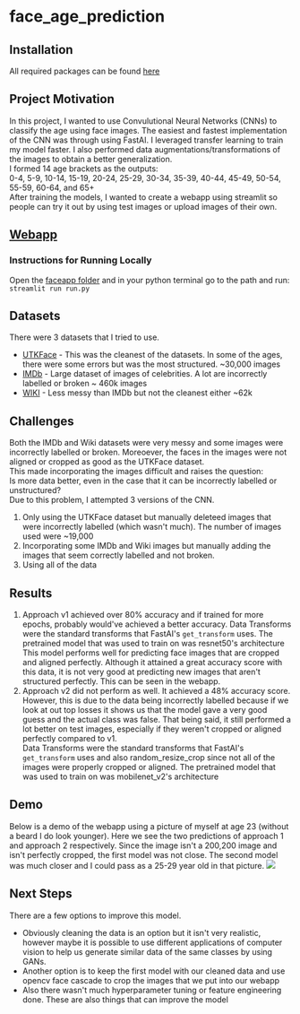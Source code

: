 # face_age_prediction

## Installation
All required packages can be found [here](https://github.com/michaelarman/face_age_prediction/blob/master/requirements.txt)

## Project Motivation
In this project, I wanted to use Convulutional Neural Networks (CNNs) to classify the age using face images. The easiest and fastest implementation of the CNN was through using FastAI. 
I leveraged transfer learning to train my model faster. I also performed data augmentations/transformations of the images to obtain a better generalization.<br>
I formed 14 age brackets as the outputs:<br>
0-4, 5-9, 10-14, 15-19, 20-24, 25-29, 30-34, 35-39, 40-44, 45-49, 50-54, 55-59, 60-64, and 65+ <br>
After training the models, I wanted to create a webapp using streamlit so people can try it out by using test images or upload images of their own.

## [Webapp]()
### Instructions for Running Locally 
Open the [faceapp folder](https://github.com/michaelarman/face_age_prediction/tree/master/face_age_webapp) and in your python terminal go to the path and run:
`streamlit run run.py`

## Datasets
There were 3 datasets that I tried to use.
- [UTKFace](https://www.kaggle.com/jangedoo/utkface-new?) - This was the cleanest of the datasets. In some of the ages, there were some errors but was the most structured. ~30,000 images
- [IMDb](https://data.vision.ee.ethz.ch/cvl/rrothe/imdb-wiki/) - Large dataset of images of celebrities. A lot are incorrectly labelled or broken ~ 460k images
- [WIKI](https://data.vision.ee.ethz.ch/cvl/rrothe/imdb-wiki/) - Less messy than IMDb but not the cleanest either ~62k

## Challenges
Both the IMDb and Wiki datasets were very messy and some images were incorrectly labelled or broken. 
Moreoever, the faces in the images were not aligned or cropped as good as the UTKFace dataset.<br> This made incorporating the images difficult and raises the question:<br>
Is more data better, even in the case that it can be incorrectly labelled or unstructured?<br>
Due to this problem, I attempted 3 versions of the CNN.
1. Only using the UTKFace dataset but manually deleteed images that were incorrectly labelled (which wasn't much). The number of images used were ~19,000
2. Incorporating some IMDb and Wiki images but manually adding the images that seem correctly labelled and not broken.
3. Using all of the data

## Results
1. Approach v1 achieved over 80% accuracy and if trained for more epochs, probably would've achieved a better accuracy. 
Data Transforms were the standard transforms that FastAI's `get_transform` uses. 
The pretrained model that was used to train on was resnet50's architecture
This model performs well for predicting face images that are cropped and aligned perfectly. 
Although it attained a great accuracy score with this data, it is not very good at predicting new images that aren't structured perfectly. 
This can be seen in the webapp.
2. Approach v2 did not perform as well. It achieved a 48% accuracy score. However, this is due to the data being incorrectly labelled because if we look at out top losses it shows us that the model gave a very good guess and the actual class was false.
That being said, it still performed a lot better on test images, especially if they weren't cropped or aligned perfectly compared to v1. <br>
Data Transforms were the standard transforms that FastAI's `get_transform` uses and also random_resize_crop since not all of the images were properly cropped or aligned.
The pretrained model that was used to train on was mobilenet_v2's architecture

## Demo 
Below is a demo of the webapp using a picture of myself at age 23 (without a beard I do look younger). Here we see the two predictions of approach 1 and approach 2 respectively. Since the image isn't a 200,200 image and isn't perfectly cropped, the first model was not close. The second model was much closer and I could pass as a 25-29 year old in that picture.
![](https://github.com/michaelarman/face_age_prediction/blob/master/demo.PNG)

## Next Steps

There are a few options to improve this model. 
- Obviously cleaning the data is an option but it isn't very realistic, however maybe it is possible to use different applications of computer vision to help us generate similar data of the same classes by using GANs. 
- Another option is to keep the first model with our cleaned data and use opencv face cascade to crop the images that we put into our webapp 
- Also there wasn't much hyperparameter tuning or feature engineering done. These are also things that can improve the model
